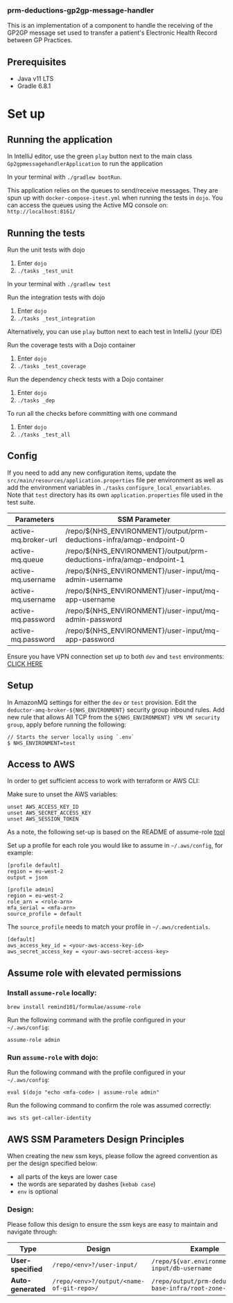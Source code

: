 ### prm-deductions-gp2gp-message-handler

This is an implementation of a component to handle the receiving of the GP2GP message set used to transfer a patient's Electronic Health Record between GP Practices.

## Prerequisites

- Java v11 LTS
- Gradle 6.8.1

# Set up

## Running the application

In IntelliJ editor, use the green `play` button next to the main class `Gp2gpmessagehandlerApplication` to run the application

In your terminal with `./gradlew bootRun`.


This application relies on the queues to send/receive messages.
They are spun up with `docker-compose-itest.yml` when running the tests in `dojo`.
You can access the queues using the Active MQ console on: `http://localhost:8161/`

## Running the tests

Run the unit tests with dojo
1. Enter ` dojo `
2. `./tasks _test_unit`

In your terminal with
`./gradlew test`

Run the integration tests with dojo
1. Enter ` dojo `
2. `./tasks _test_integration`

Alternatively, you can use `play` button next to each test in IntelliJ (your IDE)

Run the coverage tests with a Dojo container

1. Enter ` dojo `
2. `./tasks _test_coverage`

Run the dependency check tests with a Dojo container

1. Enter ` dojo `
2. `./tasks _dep`

To run all the checks before committing with one command
1. Enter `dojo `
2. `./tasks _test_all`

## Config

If you need to add any new configuration items, update the `src/main/resources/application.properties` file per environment as well as add the environment variables in `./tasks` `configure_local_envariables`. 
Note that `test` directory has its own `application.properties` file used in the test suite.

| Parameters          | SSM Parameter                                                             |
|---------------------|---------------------------------------------------------------------------|
| active-mq.broker-url| /repo/${NHS_ENVIRONMENT}/output/prm-deductions-infra/amqp-endpoint-0      |
| active-mq.queue     | /repo/${NHS_ENVIRONMENT}/output/prm-deductions-infra/amqp-endpoint-1      |
| active-mq.username  | /repo/${NHS_ENVIRONMENT}/user-input/mq-admin-username                     |
| active-mq.username  | /repo/${NHS_ENVIRONMENT}/user-input/mq-app-username                       | - to access user interface
| active-mq.password  | /repo/${NHS_ENVIRONMENT}/user-input/mq-admin-password                     |
| active-mq.password  | /repo/${NHS_ENVIRONMENT}/user-input/mq-app-password                       |

Ensure you have VPN connection set up to both `dev` and `test` environments:
[CLICK HERE](https://gpitbjss.atlassian.net/wiki/spaces/TW/pages/1832779966/VPN+for+Deductions+Services)

## Setup

In AmazonMQ settings for either the `dev` or `test` provision. Edit the `deductor-amq-broker-${NHS_ENVIRONMENT}`
security group inbound rules. Add new rule that allows All TCP from the `${NHS_ENVIRONMENT} VPN VM security group`,
apply before running the following:

```
// Starts the server locally using `.env`
$ NHS_ENVIRONMENT=test 
```

## Access to AWS

In order to get sufficient access to work with terraform or AWS CLI:

Make sure to unset the AWS variables:
```
unset AWS_ACCESS_KEY_ID
unset AWS_SECRET_ACCESS_KEY
unset AWS_SESSION_TOKEN
```

As a note, the following set-up is based on the README of assume-role [tool](https://github.com/remind101/assume-role)

Set up a profile for each role you would like to assume in `~/.aws/config`, for example:

```
[profile default]
region = eu-west-2
output = json

[profile admin]
region = eu-west-2
role_arn = <role-arn>
mfa_serial = <mfa-arn>
source_profile = default
```

The `source_profile` needs to match your profile in `~/.aws/credentials`.
```
[default]
aws_access_key_id = <your-aws-access-key-id>
aws_secret_access_key = <your-aws-secret-access-key>
```

## Assume role with elevated permissions

### Install `assume-role` locally:
`brew install remind101/formulae/assume-role`

Run the following command with the profile configured in your `~/.aws/config`:

`assume-role admin`

### Run `assume-role` with dojo:
Run the following command with the profile configured in your `~/.aws/config`:

`eval $(dojo "echo <mfa-code> | assume-role admin"`

Run the following command to confirm the role was assumed correctly:

`aws sts get-caller-identity`

## AWS SSM Parameters Design Principles

When creating the new ssm keys, please follow the agreed convention as per the design specified below:

* all parts of the keys are lower case
* the words are separated by dashes (`kebab case`)
* `env` is optional

### Design:
Please follow this design to ensure the ssm keys are easy to maintain and navigate through:

| Type               | Design                                  | Example                                               |
| -------------------| ----------------------------------------| ------------------------------------------------------|
| **User-specified** |`/repo/<env>?/user-input/`               | `/repo/${var.environment}/user-input/db-username`     |
| **Auto-generated** |`/repo/<env>?/output/<name-of-git-repo>/`| `/repo/output/prm-deductions-base-infra/root-zone-id` |
